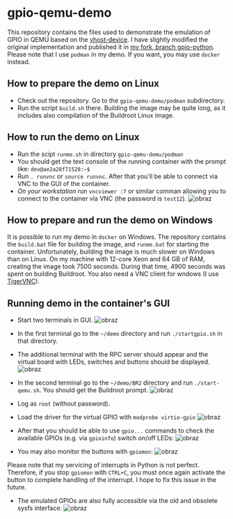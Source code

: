 # gpio-qemu-demo
This repository contains the files used to demonstrate the emulation of GPIO in QEMU based
on the [vhost-device](https://github.com/rust-vmm/vhost-device). 
I have slightly modified the original implementation and published it in [my fork, branch gpio-python](https://github.com/wzab/vhost-device/tree/gpio-python).
Please note that I use `podman` in my demo. If you want, you may use `docker` instead.

## How to prepare the demo on Linux
* Check out the repository. Go to the `gpio-qemu-demu/podman` subdirectory.
* Run the script `build.sh` there. Building the image may be quite long, as it includes also compilation of the Buildroot Linux image.
## How to run the demo on Linux
* Run the scipt `runme.sh` in directory `gpio-qemu-demu/podman`
* You should get the text console of the running container with the prompt like: `dev@ae2a28f71528:~$`
* Run `. runvnc` or `source runvnc`. After that you'll be able to connect via VNC to the GUI of the container.
* *On your workstation* run `vncviewer :7` or similar comman allowing you to connect to the container via VNC (the password is `test12`).
![obraz](https://github.com/wzab/gpio-qemu-demo/assets/2532225/9e43374d-433e-4637-85d6-397597bf1522)

## How to prepare and run the demo on Windows
It is possible to run my demo in `docker` on Windows. The repository contains the `build.bat` file for building the image, and `runme.bat` for starting the container.
Unfortunately, building the image is much slower on Windows than on Linux. On my machine with 12-core Xeon and 64 GB of RAM, creating the image took 7500 seconds. During that time, 4900 seconds was spent on building Buildroot.
You also need a VNC client for wndows (I use [TigerVNC](https://tigervnc.org/)).

## Running demo in the container's GUI
* Start two terminals in GUI.
  ![obraz](https://github.com/wzab/gpio-qemu-demo/assets/2532225/278020b0-ab00-4a30-972e-bcf90de177a7)
  
* In the first terminal go to the `~/demo` directory and run `./startgpio.sh` in that directory.
* The additional terminal with the RPC server should appear and the virtual board with LEDs, switches and buttons should be displayed.
![obraz](https://github.com/wzab/gpio-qemu-demo/assets/2532225/7d009b0d-22ec-4f92-adde-2dfd415603f7)

* In the second terminal go to the `~/demo/BR2` directory and run `./start-qemu.sh`. You should get the Buildroot prompt.
![obraz](https://github.com/wzab/gpio-qemu-demo/assets/2532225/31c59102-6373-49d5-b99d-122db2094419)

* Log as `root` (without password).
* Load the driver for the virtual GPIO with `modprobe virtio-gpio`
![obraz](https://github.com/wzab/gpio-qemu-demo/assets/2532225/74b80098-8946-484c-af2f-9c1e0854e581)

* After that you should be able to use `gpio...` commands to check the available GPIOs (e.g. via `gpioinfo`) switch on/off LEDs:
![obraz](https://github.com/wzab/gpio-qemu-demo/assets/2532225/711bf5d3-e0a2-499b-878e-87bd400a1b3c)

* You may also monitor the buttons with `gpiomon`:
![obraz](https://github.com/wzab/gpio-qemu-demo/assets/2532225/4462dda2-bd5f-429a-b2a2-f7017d1d326f)

Please note that my servicing of interrupts in Python is not perfect. Therefore, if you stop `gpiomon` with `CTRL+C`, you must once again activate the button to complete handling of the interrupt.
I hope to fix this issue in the future.

* The emulated GPIOs are also fully accessible via the old and obsolete sysfs interface:
![obraz](https://github.com/wzab/gpio-qemu-demo/assets/2532225/a1355fa2-153f-44ac-a0b4-9d2cbdc8e75c)




  
